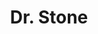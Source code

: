 ---
layout: lecteur.njk
tags : stone

title : Dr. Stone
episode : 2
saison : 1
iframe : https://dood.to/e/n6rffzqes96y

cc :  VostFr
---